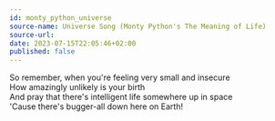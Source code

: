 ```yaml
---
id: monty_python_universe
source-name: Universe Song (Monty Python's The Meaning of Life)
source-url:
date: 2023-07-15T22:05:46+02:00
published: false
---
```

So remember, when you're feeling very small and insecure\
How amazingly unlikely is your birth\
And pray that there's intelligent life somewhere up in space\
'Cause there's bugger-all down here on Earth!
